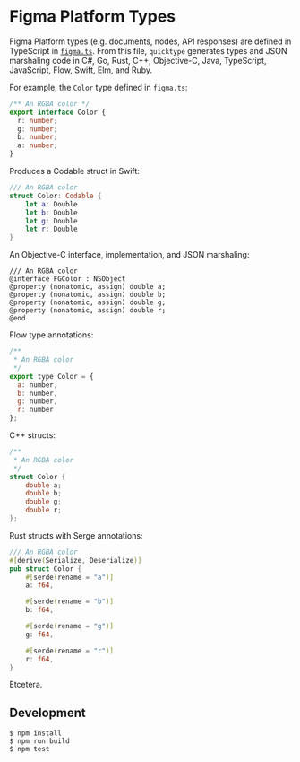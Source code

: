 # Figma Platform Types

Figma Platform types (e.g. documents, nodes, API responses) are defined in TypeScript in [`figma.ts`](figma.ts). From this file, `quicktype` generates types and JSON marshaling code in C#, Go, Rust, C++, Objective-C, Java, TypeScript, JavaScript, Flow, Swift, Elm, and Ruby.

For example, the `Color` type defined in `figma.ts`:

```ts
/** An RGBA color */
export interface Color {
  r: number;
  g: number;
  b: number;
  a: number;
}
```

Produces a Codable struct in Swift:

```swift
/// An RGBA color
struct Color: Codable {
    let a: Double
    let b: Double
    let g: Double
    let r: Double
}
```

An Objective-C interface, implementation, and JSON marshaling:

```objc
/// An RGBA color
@interface FGColor : NSObject
@property (nonatomic, assign) double a;
@property (nonatomic, assign) double b;
@property (nonatomic, assign) double g;
@property (nonatomic, assign) double r;
@end
```

Flow type annotations:

```js
/**
 * An RGBA color
 */
export type Color = {
  a: number,
  b: number,
  g: number,
  r: number
};
```

C++ structs:

```cpp
/**
 * An RGBA color
 */
struct Color {
    double a;
    double b;
    double g;
    double r;
};
```

Rust structs with Serge annotations:

```rust
/// An RGBA color
#[derive(Serialize, Deserialize)]
pub struct Color {
    #[serde(rename = "a")]
    a: f64,

    #[serde(rename = "b")]
    b: f64,

    #[serde(rename = "g")]
    g: f64,

    #[serde(rename = "r")]
    r: f64,
}
```

Etcetera.

## Development

```shell
$ npm install
$ npm run build
$ npm test
```

